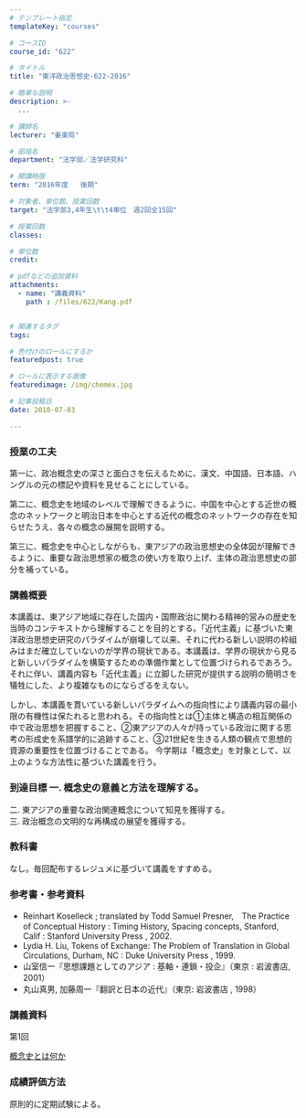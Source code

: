 ```yaml
---
# テンプレート指定
templateKey: "courses"

# コースID
course_id: "622"

# タイトル
title: "東洋政治思想史-622-2016"

# 簡単な説明
description: >-
  ...

# 講師名
lecturer: "姜東局"

# 部局名
department: "法学部／法学研究科"

# 開講時限
term: "2016年度	後期"

# 対象者、単位数、授業回数
target: "法学部3,4年生\t\t4単位　週2回全15回"

# 授業回数
classes: 

# 単位数
credit: 

# pdfなどの追加資料
attachments: 
  - name: "講義資料" 
    path : /files/622/Kang.pdf


# 関連するタグ
tags:

# 色付けのロールにするか
featuredpost: true

# ロールに表示する画像
featuredimage: /img/chemex.jpg

# 記事投稿日
date: 2018-07-03

---
```


### 授業の工夫

第一に、政冶概念史の深さと面白さを伝えるために、漢文、中国語、日本語、ハングルの元の標記や資料を見せることにしている。

第二に、概念史を地域のレベルで理解できるように、中国を中心とする近世の概念のネットワークと明治日本を中心とする近代の概念のネットワークの存在を知らせたうえ、各々の概念の展開を説明する。 

第三に、概念史を中心としながらも、東アジアの政治思想史の全体図が理解できるように、重要な政治思想家の概念の使い方を取り上げ、主体の政治思想史の部分を補っている。

### 講義概要

本講義は、東アジア地域に存在した国内・国際政治に関わる精神的営みの歴史を当時のコンテキストから理解することを目的とする。「近代主義」に基づいた東洋政治思想史研究のパラダイムが崩壊して以来、それに代わる新しい説明の枠組みはまだ確立していないのが学界の現状である。本講義は、学界の現状から見ると新しいパラダイムを構築するための準備作業として位置づけられるであろう。それに伴い、講義内容も「近代主義」に立脚した研究が提供する説明の簡明さを犠牲にした、より複雑なものにならざるをえない。

しかし、本講義を貫いている新しいパラダイムへの指向性により講義内容の最小限の有機性は保たれると思われる。その指向性とは①主体と構造の相互関係の中で政治思想を把握すること、②東アジアの人々が持っている政治に関する思考の形成史を系譜学的に追跡すること、③21世紀を生きる人類の観点で思想的資源の重要性を位置づけることである。 今学期は「概念史」を対象として、以上のような方法性に基づいた講義を行う。 

### 到達目標 一. 概念史の意義と方法を理解する。

  
二. 東アジアの重要な政治関連概念について知見を獲得する。  
三. 政治概念の文明的な再構成の展望を獲得する。 

### 教科書

なし。毎回配布するレジュメに基づいて講義をすすめる。

### 参考書・参考資料

  * Reinhart Koselleck ; translated by Todd Samuel Presner,　The Practice of Conceptual History : Timing History, Spacing concepts, Stanford, Calif : Stanford University Press , 2002.
  * Lydia H. Liu, Tokens of Exchange: The Problem of Translation in Global Circulations, Durham, NC : Duke University Press , 1999.
  * 山室信一『思想課題としてのアジア : 基軸・連鎖・投企』（東京 : 岩波書店,　2001）
  * 丸山真男, 加藤周一『翻訳と日本の近代』（東京: 岩波書店 , 1998）

### 講義資料

第1回


[概念史とは何か](/files/622/Kang.pdf) 

### 成績評価方法

原則的に定期試験による。
